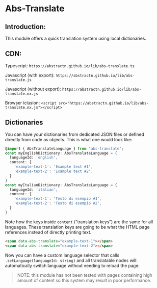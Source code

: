 # Abs-Translate


## Introduction:

This module offers a quick translation system using local dictionaries.


## CDN:

Typescript:
```https://abstractn.github.io/lib/abs-translate.ts```

Javascript (with export):
```https://abstractn.github.io/lib/abs-translate.js```

Javascript (without export):
```https://abstractn.github.io/lib/abs-translate.nx.js```

Browser iclusion:
```<script src="https://abstractn.github.io/lib/abs-translate.nx.js"></script>```


## Dictionaries

You can have your dictionaries from dedicated JSON files or defined directly from code as objects.
This is what one would look like:
```typescript
@import { AbsTranslateLanguage } from 'abs-translate';
const myEnglishDictionary: AbsTranslateLanguage = {
  languageId: 'english',
  content: {
    'example-text-1': 'Example text #1',
    'example-text-2': 'Example text #2',
  }
}
const myItalianDictionary: AbsTranslateLanguage = {
  languageId: 'italian',
  content: {
    'example-text-1': 'Testo di esempio #1',
    'example-text-2': 'Testo di esempio #2',
  }
}
```
Note how the keys inside `content` ("translation keys") are the same for all languages.
These translation keys are going to be what the HTML page references instead of directly printing text.

```html
<span data-abs-translate="example-text-1"></span>
<span data-abs-translate="example-text-2"></span>
```
Now you can have a custom language selector that calls `.setLanguage(languageId: string)` and all translatable nodes will automatically switch language without needing to reload the page.
> NOTE: this module has not been tested with pages containing high amount of content so this system may result in poor performance.